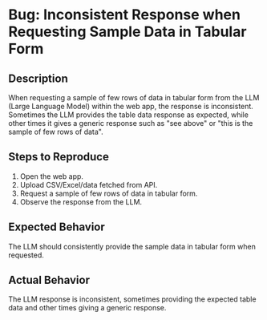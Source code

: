 # Bug: Inconsistent Response when Requesting Sample Data in Tabular Form

## Description
When requesting a sample of few rows of data in tabular form from the LLM (Large Language Model) within the web app, the response is inconsistent. Sometimes the LLM provides the table data response as expected, while other times it gives a generic response such as "see above" or "this is the sample of few rows of data".

## Steps to Reproduce
1. Open the web app.
2. Upload CSV/Excel/data fetched from API.
3. Request a sample of few rows of data in tabular form.
4. Observe the response from the LLM.

## Expected Behavior
The LLM should consistently provide the sample data in tabular form when requested.

## Actual Behavior
The LLM response is inconsistent, sometimes providing the expected table data and other times giving a generic response.


